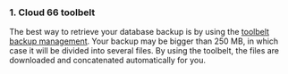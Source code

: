 <!-- post: -->


### 1. Cloud 66 toolbelt
The best way to retrieve your database backup is by using the [toolbelt backup management](http://help.cloud66.com/toolbelt/toolbelt-backup-management). Your backup may be bigger than 250 MB, in which case it will be divided into several files. By using the toolbelt, the files are downloaded and concatenated automatically for you.

